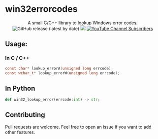 # win32errorcodes

<p align="center">
    A small C/C++ library to lookup Windows error codes.
    <br>
    <img alt="GitHub release (latest by date)" src="https://img.shields.io/github/v/release/p0dalirius/win32errorcodes">
    <a href="https://twitter.com/intent/follow?screen_name=podalirius_" title="Follow"><img src="https://img.shields.io/twitter/follow/podalirius_?label=Podalirius&style=social"></a>
    <a href="https://www.youtube.com/c/Podalirius_?sub_confirmation=1" title="Subscribe"><img alt="YouTube Channel Subscribers" src="https://img.shields.io/youtube/channel/subscribers/UCF_x5O7CSfr82AfNVTKOv_A?style=social"></a>
    <br>
</p>

## Usage:

### In C / C++

```c
const char* lookup_errorA(unsigned long errcode);
const wchar_t* lookup_errorW(unsigned long errcode);
```

## In Python

```python
def win32_lookup_error(errcode:int) -> str;
```

## Contributing

Pull requests are welcome. Feel free to open an issue if you want to add other features.
